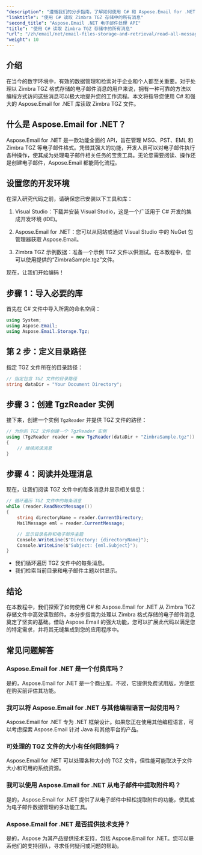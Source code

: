 ```yaml
---
"description": "遵循我们的分步指南，了解如何使用 C# 和 Aspose.Email for .NET 库读取 Zimbra TGZ 文件，释放电子邮件数据管理的潜力。本教程将帮助您高效地访问和处理电子邮件。"
"linktitle": "使用 C# 读取 Zimbra TGZ 存储中的所有消息"
"second_title": "Aspose.Email .NET 电子邮件处理 API"
"title": "使用 C# 读取 Zimbra TGZ 存储中的所有消息"
"url": "/zh/email/net/email-files-storage-and-retrieval/read-all-messages-from-zimbra-tgz-storage/"
"weight": 10
---
```


## 介绍

在当今的数字环境中，有效的数据管理和检索对于企业和个人都至关重要。对于处理以 Zimbra TGZ 格式存储的电子邮件消息的用户来说，拥有一种可靠的方法以编程方式访问这些消息可以极大地提升您的工作流程。本文将指导您使用 C# 和强大的 Aspose.Email for .NET 库读取 Zimbra TGZ 文件。

## 什么是 Aspose.Email for .NET？

Aspose.Email for .NET 是一款功能全面的 API，旨在管理 MSG、PST、EML 和 Zimbra TGZ 等电子邮件格式。凭借其强大的功能，开发人员可以对电子邮件执行各种操作，使其成为处理电子邮件相关任务的宝贵工具。无论您需要阅读、操作还是创建电子邮件，Aspose.Email 都能简化流程。

## 设置您的开发环境

在深入研究代码之前，请确保您已安装以下工具和库：

1. Visual Studio：下载并安装 Visual Studio，这是一个广泛用于 C# 开发的集成开发环境 (IDE)。

2. Aspose.Email for .NET：您可以从网站或通过 Visual Studio 中的 NuGet 包管理器获取 Aspose.Email。

3. Zimbra TGZ 示例数据：准备一个示例 TGZ 文件以供测试。在本教程中，您可以使用提供的“ZimbraSample.tgz”文件。

现在，让我们开始编码！

## 步骤 1：导入必要的库

首先在 C# 文件中导入所需的命名空间：

```csharp
using System;
using Aspose.Email;
using Aspose.Email.Storage.Tgz;
```

## 第 2 步：定义目录路径

指定 TGZ 文件所在的目录路径：

```csharp
// 指定包含 TGZ 文件的目录路径
string dataDir = "Your Document Directory";
```

## 步骤 3：创建 TgzReader 实例

接下来，创建一个实例 `TgzReader` 并提供 TGZ 文件的路径：

```csharp
// 为你的 TGZ 文件创建一个 TgzReader 实例
using (TgzReader reader = new TgzReader(dataDir + "ZimbraSample.tgz"))
{
    // 继续阅读消息
}
```

## 步骤 4：阅读并处理消息

现在，让我们阅读 TGZ 文件中的每条消息并显示相关信息：

```csharp
// 循环遍历 TGZ 文件中的每条消息
while (reader.ReadNextMessage())
{
    string directoryName = reader.CurrentDirectory;
    MailMessage eml = reader.CurrentMessage;

    // 显示目录名称和电子邮件主题
    Console.WriteLine($"Directory: {directoryName}");
    Console.WriteLine($"Subject: {eml.Subject}");
}
```

- 我们循环遍历 TGZ 文件中的每条消息。
- 我们检索当前目录和电子邮件主题以供显示。


## 结论

在本教程中，我们探索了如何使用 C# 和 Aspose.Email for .NET 从 Zimbra TGZ 存储文件中高效读取邮件。本分步指南为处理以 Zimbra 格式存储的电子邮件消息奠定了坚实的基础。借助 Aspose.Email 的强大功能，您可以扩展此代码以满足您的特定需求，并将其无缝集成到您的应用程序中。

## 常见问题解答

### Aspose.Email for .NET 是一个付费库吗？
是的，Aspose.Email for .NET 是一个商业库。不过，它提供免费试用版，方便您在购买前评估其功能。

### 我可以将 Aspose.Email for .NET 与其他编程语言一起使用吗？
Aspose.Email for .NET 专为 .NET 框架设计。如果您正在使用其他编程语言，可以考虑探索 Aspose.Email 针对 Java 和其他平台的产品。

### 可处理的 TGZ 文件的大小有任何限制吗？
Aspose.Email for .NET 可以处理各种大小的 TGZ 文件，但性能可能取决于文件大小和可用的系统资源。

### 我可以使用 Aspose.Email for .NET 从电子邮件中提取附件吗？
是的，Aspose.Email for .NET 提供了从电子邮件中轻松提取附件的功能，使其成为电子邮件数据管理的多功能工具。

### Aspose.Email for .NET 是否提供技术支持？
是的，Aspose 为其产品提供技术支持，包括 Aspose.Email for .NET。您可以联系他们的支持团队，寻求任何疑问或问题的帮助。